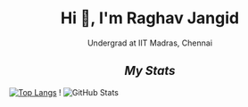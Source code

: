 <h1 align="center">Hi 👋, I'm Raghav Jangid</h1>

<p align="center">Undergrad at IIT Madras, Chennai</p>

<l></l>
<l></l>
<l></l>
<l></l>
<l></l>

<h2 align="center"><i>My Stats</i></h2>

<!--
-->
[![Top Langs](https://github-readme-stats.vercel.app/api/top-langs/?username=Raghav-J402&layout=compact)](https://github.com/anuraghazra/github-readme-stats)
!
![GitHub Stats](https://github-readme-stats.vercel.app/api?username=Raghav-J402&theme=radical)
